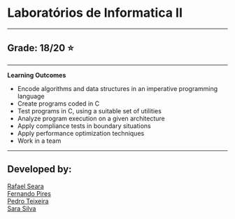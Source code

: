 # Laboratórios de Informatica II
---

## Grade: 18/20 ⭐
---

**Learning Outcomes**

- Encode algorithms and data structures in an imperative programming language
- Create programs coded in C
- Test programs in C, using a suitable set of utilities
- Analyze program execution on a given architecture
- Apply compliance tests in boundary situations
- Apply performance optimization techniques
- Work in a team

---

## Developed by:

[Rafael Seara](https://github.com/rafaellseara)<br>
[Fernando Pires](https://github.com/ferjpires)<br>
[Pedro Teixeira](https://github.com/PedroTe010)<br>
[Sara Silva](https://github.com/sarasilv-a)<br>

